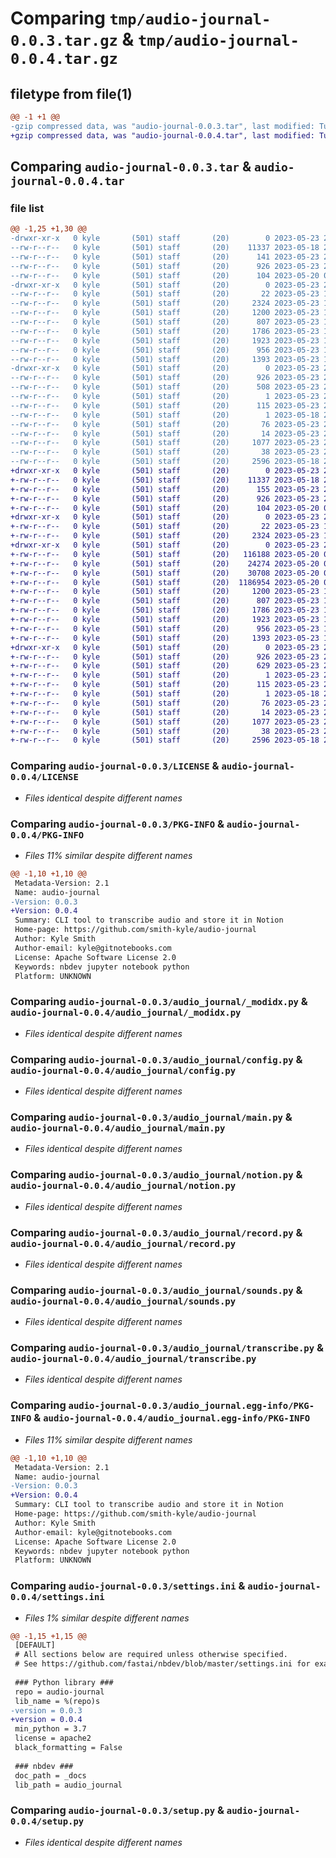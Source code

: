 # Comparing `tmp/audio-journal-0.0.3.tar.gz` & `tmp/audio-journal-0.0.4.tar.gz`

## filetype from file(1)

```diff
@@ -1 +1 @@
-gzip compressed data, was "audio-journal-0.0.3.tar", last modified: Tue May 23 21:16:04 2023, max compression
+gzip compressed data, was "audio-journal-0.0.4.tar", last modified: Tue May 23 21:17:12 2023, max compression
```

## Comparing `audio-journal-0.0.3.tar` & `audio-journal-0.0.4.tar`

### file list

```diff
@@ -1,25 +1,30 @@
-drwxr-xr-x   0 kyle       (501) staff       (20)        0 2023-05-23 21:16:04.073003 audio-journal-0.0.3/
--rw-r--r--   0 kyle       (501) staff       (20)    11337 2023-05-18 23:36:04.000000 audio-journal-0.0.3/LICENSE
--rw-r--r--   0 kyle       (501) staff       (20)      141 2023-05-23 21:15:46.000000 audio-journal-0.0.3/MANIFEST.in
--rw-r--r--   0 kyle       (501) staff       (20)      926 2023-05-23 21:16:04.072871 audio-journal-0.0.3/PKG-INFO
--rw-r--r--   0 kyle       (501) staff       (20)      104 2023-05-20 00:13:01.000000 audio-journal-0.0.3/README.md
-drwxr-xr-x   0 kyle       (501) staff       (20)        0 2023-05-23 21:16:04.071828 audio-journal-0.0.3/audio_journal/
--rw-r--r--   0 kyle       (501) staff       (20)       22 2023-05-23 19:48:37.000000 audio-journal-0.0.3/audio_journal/__init__.py
--rw-r--r--   0 kyle       (501) staff       (20)     2324 2023-05-23 19:48:37.000000 audio-journal-0.0.3/audio_journal/_modidx.py
--rw-r--r--   0 kyle       (501) staff       (20)     1200 2023-05-23 19:48:37.000000 audio-journal-0.0.3/audio_journal/config.py
--rw-r--r--   0 kyle       (501) staff       (20)      807 2023-05-23 19:48:37.000000 audio-journal-0.0.3/audio_journal/main.py
--rw-r--r--   0 kyle       (501) staff       (20)     1786 2023-05-23 19:48:37.000000 audio-journal-0.0.3/audio_journal/notion.py
--rw-r--r--   0 kyle       (501) staff       (20)     1923 2023-05-23 19:48:37.000000 audio-journal-0.0.3/audio_journal/record.py
--rw-r--r--   0 kyle       (501) staff       (20)      956 2023-05-23 19:48:37.000000 audio-journal-0.0.3/audio_journal/sounds.py
--rw-r--r--   0 kyle       (501) staff       (20)     1393 2023-05-23 19:48:37.000000 audio-journal-0.0.3/audio_journal/transcribe.py
-drwxr-xr-x   0 kyle       (501) staff       (20)        0 2023-05-23 21:16:04.072706 audio-journal-0.0.3/audio_journal.egg-info/
--rw-r--r--   0 kyle       (501) staff       (20)      926 2023-05-23 21:16:04.000000 audio-journal-0.0.3/audio_journal.egg-info/PKG-INFO
--rw-r--r--   0 kyle       (501) staff       (20)      508 2023-05-23 21:16:04.000000 audio-journal-0.0.3/audio_journal.egg-info/SOURCES.txt
--rw-r--r--   0 kyle       (501) staff       (20)        1 2023-05-23 21:16:04.000000 audio-journal-0.0.3/audio_journal.egg-info/dependency_links.txt
--rw-r--r--   0 kyle       (501) staff       (20)      115 2023-05-23 21:16:04.000000 audio-journal-0.0.3/audio_journal.egg-info/entry_points.txt
--rw-r--r--   0 kyle       (501) staff       (20)        1 2023-05-18 23:47:02.000000 audio-journal-0.0.3/audio_journal.egg-info/not-zip-safe
--rw-r--r--   0 kyle       (501) staff       (20)       76 2023-05-23 21:16:04.000000 audio-journal-0.0.3/audio_journal.egg-info/requires.txt
--rw-r--r--   0 kyle       (501) staff       (20)       14 2023-05-23 21:16:04.000000 audio-journal-0.0.3/audio_journal.egg-info/top_level.txt
--rw-r--r--   0 kyle       (501) staff       (20)     1077 2023-05-23 21:15:52.000000 audio-journal-0.0.3/settings.ini
--rw-r--r--   0 kyle       (501) staff       (20)       38 2023-05-23 21:16:04.073044 audio-journal-0.0.3/setup.cfg
--rw-r--r--   0 kyle       (501) staff       (20)     2596 2023-05-18 23:36:04.000000 audio-journal-0.0.3/setup.py
+drwxr-xr-x   0 kyle       (501) staff       (20)        0 2023-05-23 21:17:12.542332 audio-journal-0.0.4/
+-rw-r--r--   0 kyle       (501) staff       (20)    11337 2023-05-18 23:36:04.000000 audio-journal-0.0.4/LICENSE
+-rw-r--r--   0 kyle       (501) staff       (20)      155 2023-05-23 21:17:06.000000 audio-journal-0.0.4/MANIFEST.in
+-rw-r--r--   0 kyle       (501) staff       (20)      926 2023-05-23 21:17:12.542126 audio-journal-0.0.4/PKG-INFO
+-rw-r--r--   0 kyle       (501) staff       (20)      104 2023-05-20 00:13:01.000000 audio-journal-0.0.4/README.md
+drwxr-xr-x   0 kyle       (501) staff       (20)        0 2023-05-23 21:17:12.539747 audio-journal-0.0.4/audio_journal/
+-rw-r--r--   0 kyle       (501) staff       (20)       22 2023-05-23 19:48:37.000000 audio-journal-0.0.4/audio_journal/__init__.py
+-rw-r--r--   0 kyle       (501) staff       (20)     2324 2023-05-23 19:48:37.000000 audio-journal-0.0.4/audio_journal/_modidx.py
+drwxr-xr-x   0 kyle       (501) staff       (20)        0 2023-05-23 21:17:12.541359 audio-journal-0.0.4/audio_journal/beeps/
+-rw-r--r--   0 kyle       (501) staff       (20)   116188 2023-05-20 00:32:57.000000 audio-journal-0.0.4/audio_journal/beeps/error.wav
+-rw-r--r--   0 kyle       (501) staff       (20)    24274 2023-05-20 00:32:57.000000 audio-journal-0.0.4/audio_journal/beeps/start.wav
+-rw-r--r--   0 kyle       (501) staff       (20)    30708 2023-05-20 00:32:57.000000 audio-journal-0.0.4/audio_journal/beeps/stop.wav
+-rw-r--r--   0 kyle       (501) staff       (20)  1186954 2023-05-20 00:32:57.000000 audio-journal-0.0.4/audio_journal/beeps/success.wav
+-rw-r--r--   0 kyle       (501) staff       (20)     1200 2023-05-23 19:48:37.000000 audio-journal-0.0.4/audio_journal/config.py
+-rw-r--r--   0 kyle       (501) staff       (20)      807 2023-05-23 19:48:37.000000 audio-journal-0.0.4/audio_journal/main.py
+-rw-r--r--   0 kyle       (501) staff       (20)     1786 2023-05-23 19:48:37.000000 audio-journal-0.0.4/audio_journal/notion.py
+-rw-r--r--   0 kyle       (501) staff       (20)     1923 2023-05-23 19:48:37.000000 audio-journal-0.0.4/audio_journal/record.py
+-rw-r--r--   0 kyle       (501) staff       (20)      956 2023-05-23 19:48:37.000000 audio-journal-0.0.4/audio_journal/sounds.py
+-rw-r--r--   0 kyle       (501) staff       (20)     1393 2023-05-23 19:48:37.000000 audio-journal-0.0.4/audio_journal/transcribe.py
+drwxr-xr-x   0 kyle       (501) staff       (20)        0 2023-05-23 21:17:12.540715 audio-journal-0.0.4/audio_journal.egg-info/
+-rw-r--r--   0 kyle       (501) staff       (20)      926 2023-05-23 21:17:12.000000 audio-journal-0.0.4/audio_journal.egg-info/PKG-INFO
+-rw-r--r--   0 kyle       (501) staff       (20)      629 2023-05-23 21:17:12.000000 audio-journal-0.0.4/audio_journal.egg-info/SOURCES.txt
+-rw-r--r--   0 kyle       (501) staff       (20)        1 2023-05-23 21:17:12.000000 audio-journal-0.0.4/audio_journal.egg-info/dependency_links.txt
+-rw-r--r--   0 kyle       (501) staff       (20)      115 2023-05-23 21:17:12.000000 audio-journal-0.0.4/audio_journal.egg-info/entry_points.txt
+-rw-r--r--   0 kyle       (501) staff       (20)        1 2023-05-18 23:47:02.000000 audio-journal-0.0.4/audio_journal.egg-info/not-zip-safe
+-rw-r--r--   0 kyle       (501) staff       (20)       76 2023-05-23 21:17:12.000000 audio-journal-0.0.4/audio_journal.egg-info/requires.txt
+-rw-r--r--   0 kyle       (501) staff       (20)       14 2023-05-23 21:17:12.000000 audio-journal-0.0.4/audio_journal.egg-info/top_level.txt
+-rw-r--r--   0 kyle       (501) staff       (20)     1077 2023-05-23 21:16:51.000000 audio-journal-0.0.4/settings.ini
+-rw-r--r--   0 kyle       (501) staff       (20)       38 2023-05-23 21:17:12.542373 audio-journal-0.0.4/setup.cfg
+-rw-r--r--   0 kyle       (501) staff       (20)     2596 2023-05-18 23:36:04.000000 audio-journal-0.0.4/setup.py
```

### Comparing `audio-journal-0.0.3/LICENSE` & `audio-journal-0.0.4/LICENSE`

 * *Files identical despite different names*

### Comparing `audio-journal-0.0.3/PKG-INFO` & `audio-journal-0.0.4/PKG-INFO`

 * *Files 11% similar despite different names*

```diff
@@ -1,10 +1,10 @@
 Metadata-Version: 2.1
 Name: audio-journal
-Version: 0.0.3
+Version: 0.0.4
 Summary: CLI tool to transcribe audio and store it in Notion
 Home-page: https://github.com/smith-kyle/audio-journal
 Author: Kyle Smith
 Author-email: kyle@gitnotebooks.com
 License: Apache Software License 2.0
 Keywords: nbdev jupyter notebook python
 Platform: UNKNOWN
```

### Comparing `audio-journal-0.0.3/audio_journal/_modidx.py` & `audio-journal-0.0.4/audio_journal/_modidx.py`

 * *Files identical despite different names*

### Comparing `audio-journal-0.0.3/audio_journal/config.py` & `audio-journal-0.0.4/audio_journal/config.py`

 * *Files identical despite different names*

### Comparing `audio-journal-0.0.3/audio_journal/main.py` & `audio-journal-0.0.4/audio_journal/main.py`

 * *Files identical despite different names*

### Comparing `audio-journal-0.0.3/audio_journal/notion.py` & `audio-journal-0.0.4/audio_journal/notion.py`

 * *Files identical despite different names*

### Comparing `audio-journal-0.0.3/audio_journal/record.py` & `audio-journal-0.0.4/audio_journal/record.py`

 * *Files identical despite different names*

### Comparing `audio-journal-0.0.3/audio_journal/sounds.py` & `audio-journal-0.0.4/audio_journal/sounds.py`

 * *Files identical despite different names*

### Comparing `audio-journal-0.0.3/audio_journal/transcribe.py` & `audio-journal-0.0.4/audio_journal/transcribe.py`

 * *Files identical despite different names*

### Comparing `audio-journal-0.0.3/audio_journal.egg-info/PKG-INFO` & `audio-journal-0.0.4/audio_journal.egg-info/PKG-INFO`

 * *Files 11% similar despite different names*

```diff
@@ -1,10 +1,10 @@
 Metadata-Version: 2.1
 Name: audio-journal
-Version: 0.0.3
+Version: 0.0.4
 Summary: CLI tool to transcribe audio and store it in Notion
 Home-page: https://github.com/smith-kyle/audio-journal
 Author: Kyle Smith
 Author-email: kyle@gitnotebooks.com
 License: Apache Software License 2.0
 Keywords: nbdev jupyter notebook python
 Platform: UNKNOWN
```

### Comparing `audio-journal-0.0.3/settings.ini` & `audio-journal-0.0.4/settings.ini`

 * *Files 1% similar despite different names*

```diff
@@ -1,15 +1,15 @@
 [DEFAULT]
 # All sections below are required unless otherwise specified.
 # See https://github.com/fastai/nbdev/blob/master/settings.ini for examples.
 
 ### Python library ###
 repo = audio-journal
 lib_name = %(repo)s
-version = 0.0.3
+version = 0.0.4
 min_python = 3.7
 license = apache2
 black_formatting = False
 
 ### nbdev ###
 doc_path = _docs
 lib_path = audio_journal
```

### Comparing `audio-journal-0.0.3/setup.py` & `audio-journal-0.0.4/setup.py`

 * *Files identical despite different names*

